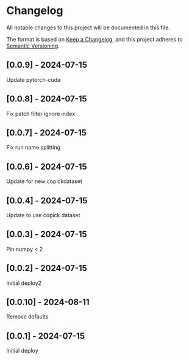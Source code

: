 # Changelog
All notable changes to this project will be documented in this file.

The format is based on [Keep a Changelog](https://keepachangelog.com/en/1.0.0/),
and this project adheres to [Semantic Versioning](https://semver.org/spec/v2.0.0.html).

## [0.0.9] - 2024-07-15
Update pytorch-cuda

## [0.0.8] - 2024-07-15
Fix patch filter ignore index

## [0.0.7] - 2024-07-15
Fix run name splitting

## [0.0.6] - 2024-07-15
Update for new copickdataset

## [0.0.4] - 2024-07-15
Update to use copick dataset

## [0.0.3] - 2024-07-15
Pin numpy < 2

## [0.0.2] - 2024-07-15
Initial deploy2

## [0.0.10] - 2024-08-11
Remove defaults

## [0.0.1] - 2024-07-15
Initial deploy
